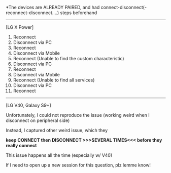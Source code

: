 *The devices are ALREADY PAIRED, and had connect-disconnect(-reconnect-disconnect....) steps beforehand

------------------------------------------------------------------------------------------------------------------------------------------

[LG X Power]
1. Reconnect
2. Disconnect via PC
3. Reconnect
4. Disconnect via Mobile
5. Reconnect (Unable to find the custom characteristic)
6. Disconnect via PC
7. Reconnect
8. Disconnect via Mobile
9. Reconnect (Unable to find all services)
10. Disconnect via PC
11. Reconnect

------------------------------------------------------------------------------------------------------------------------------------------

[LG V40, Galaxy S9+]

Unfortunately, I could not reproduce the issue (working weird when I disconnect on peripheral side)

Instead, I captured other weird issue, which they 

**keep CONNECT then DISCONNECT >>>SEVERAL TIMES<<< before they really connect**

This issue happens all the time (especially w/ V40)


If I need to open up a new session for this question, plz lemme know!
